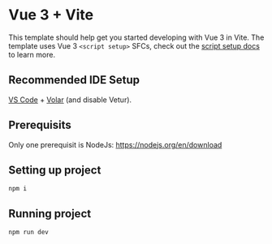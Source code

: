 # Vue 3 + Vite

This template should help get you started developing with Vue 3 in Vite. The template uses Vue 3 `<script setup>` SFCs, check out the [script setup docs](https://v3.vuejs.org/api/sfc-script-setup.html#sfc-script-setup) to learn more.

## Recommended IDE Setup

[VS Code](https://code.visualstudio.com/) + [Volar](https://marketplace.visualstudio.com/items?itemName=Vue.volar) (and disable Vetur).

## Prerequisits

Only one prerequisit is NodeJs: https://nodejs.org/en/download

## Setting up project
```
npm i
```

## Running project
```
npm run dev
```